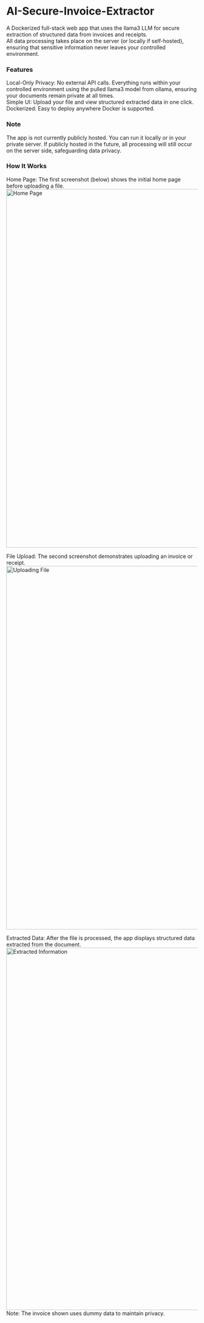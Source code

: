# AI-Secure-Invoice-Extractor
A Dockerized full-stack web app that uses the llama3 LLM for secure extraction of structured data from invoices and receipts.<br>All data processing takes place on the server (or locally if self-hosted), ensuring that sensitive information never leaves your controlled environment.<br>

### Features
Local-Only Privacy: No external API calls. Everything runs within your controlled environment using the pulled llama3 model from ollama, ensuring your documents remain private at all times.<br>
Simple UI: Upload your file and view structured extracted data in one click.<br>
Dockerized: Easy to deploy anywhere Docker is supported.<br>

### Note 
The app is not currently publicly hosted. You can run it locally or in your private server. If publicly hosted in the future, all processing will still occur on the server side, safeguarding data privacy.<br>


### How It Works
Home Page: The first screenshot (below) shows the initial home page before uploading a file.
<img width="945" alt="Home Page" src="https://github.com/user-attachments/assets/d77fff68-657a-4547-90a0-1dd12e7cdbce" />

File Upload: The second screenshot demonstrates uploading an invoice or receipt.
<img width="958" alt="Uploading File" src="https://github.com/user-attachments/assets/df3f8824-e124-461b-90aa-2bae3e355c98" />

Extracted Data: After the file is processed, the app displays structured data extracted from the document.
<img width="955" alt="Extracted Information" src="https://github.com/user-attachments/assets/2da132f7-dff2-4353-8f1d-2aa54800bfd7" />
<br/>
Note: The invoice shown uses dummy data to maintain privacy.
